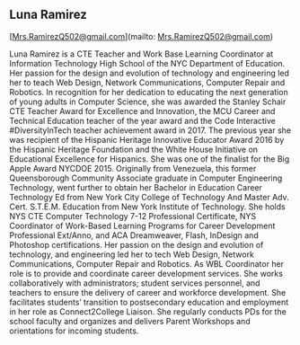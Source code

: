 ## Luna Ramirez

[Mrs.RamirezQ502@gmail.com](mailto: Mrs.RamirezQ502@gmail.com)

Luna Ramirez is a CTE Teacher and Work Base Learning Coordinator at Information Technology High School of the NYC Department of Education. Her passion for the design and evolution of technology and engineering led her to teach Web Design, Network Communications, Computer Repair and Robotics.  In recognition for her dedication to educating the next generation of young adults in Computer Science, she was awarded the Stanley Schair CTE Teacher Award for Excellence and Innovation, the MCU Career and Technical Education teacher of the year award and the Code Interactive #DiversityInTech teacher achievement award in 2017. The previous year she was recipient of the Hispanic Heritage Innovative Educator Award 2016 by the Hispanic Heritage Foundation and the White House Initiative on Educational Excellence for Hispanics. She was one of the finalist for the Big Apple Award NYCDOE 2015.  Originally from Venezuela, this former Queensborough Community Associate graduate in Computer Engineering Technology, went further to obtain her Bachelor in Education Career Technology Ed from New York City College of Technology And Master Adv. Cert. S.T.E.M. Education from New York Institute of Technology. She holds NYS CTE Computer Technology 7-12 Professional Certificate, NYS Coordinator of Work-Based Learning Programs for Career Development Professional Ext/Anno, and ACA Dreamweaver, Flash, InDesign and Photoshop certifications. Her passion on the design and evolution of technology, and engineering led her to tech Web Design, Network Communications, Computer Repair and Robotics. As WBL Coordinator her role is to provide and coordinate career development services. She works collaboratively with administrators; student services personnel, and teachers to ensure the delivery of career and workforce development. She facilitates students’ transition to postsecondary education and employment in her role as Connect2College Liaison. She regularly conducts PDs for the school faculty and organizes and delivers Parent Workshops and orientations for incoming students.
